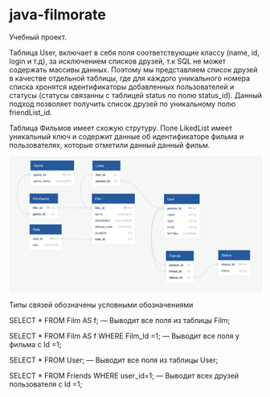 java-filmorate
========================
Учебный проект.


Таблица User, включает в себя поля cоответствующие классу (name, id, login и т.д),
за исключением списков друзей, т.к SQL не может содержать массивы данных.
Поэтому мы представляем список друзей в качестве отдельной таблицы, где для каждого уникального номера списка хронятся 
идентификаторы добавленных пользователей и статусы  (статусы связанны с таблицей status по полю status_id). 
Данный подход позволяет получить список друзей по уникальному полю friendList_id.

Таблица Фильмов имеет схожую струтуру. Поле LikedList имеет уникальный ключ и содержит
данные об идентификаторе фильма и пользователях, которые отметили данный данный фильм.

![This is an image](https://github.com/Gidrosliv/javafilmorate/blob/add-friends-likes/src/main/resources/dateBase.png?raw=true)

Типы связей обозначены условными обозначениями

SELECT *
FROM Film AS f;
— Выводит все поля из таблицы Film;

SELECT *
FROM Film  AS f
WHERE Film_Id =1;
— Выводит все поля у фильма с Id =1;

SELECT *
FROM User;
— Выводит все поля из таблицы User;

SELECT *
FROM Friends
WHERE user_id=1;
— Выводит всех друзей пользователя c Id =1;
